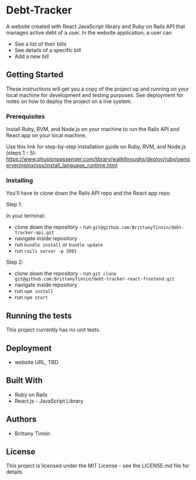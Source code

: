 # Debt-Tracker
A website created with React JavaScript library and Ruby on Rails API that manages active debt of a user. In the website application, a user can
* See a list of their bills
* See details of a specific bill
* Add a new bill

## Getting Started
These instructions will get you a copy of the project up and running on your local machine for development and testing purposes. See deployment for notes on how to deploy the project on a live system.

### Prerequisites
Install Ruby, RVM, and Node.js on your machine to run the Rails API and React app on your local machine.

Use this link for step-by-step installation guide on Ruby, RVM, and Node.js (steps 1 - 5):
https://www.phusionpassenger.com/library/walkthroughs/deploy/ruby/ownserver/nginx/oss/install_language_runtime.html


### Installing
You'll have to clone down the Rails API repo and the React app repo

Step 1:

In your terminal:
* clone down the repository - run `git@github.com:BrittanyTinnin/debt-tracker-api.git`
* navigate inside repository
* run `bundle install` or `bundle update`
* run `rails server -p 3001`

Step 2:
* clone down the repository - run `git clone git@github.com:BrittanyTinnin/debt-tracker-react-frontend.git`
* navigate inside repository
* run `npm install`
* run `npm start`

## Running the tests
This project currently has no unit tests.


## Deployment
* website URL, TBD

## Built With
* Ruby on Rails
* React.js - JavaScript Library

## Authors
* Brittany Tinnin

## License
This project is licensed under the MIT License - see the LICENSE.md file for details

